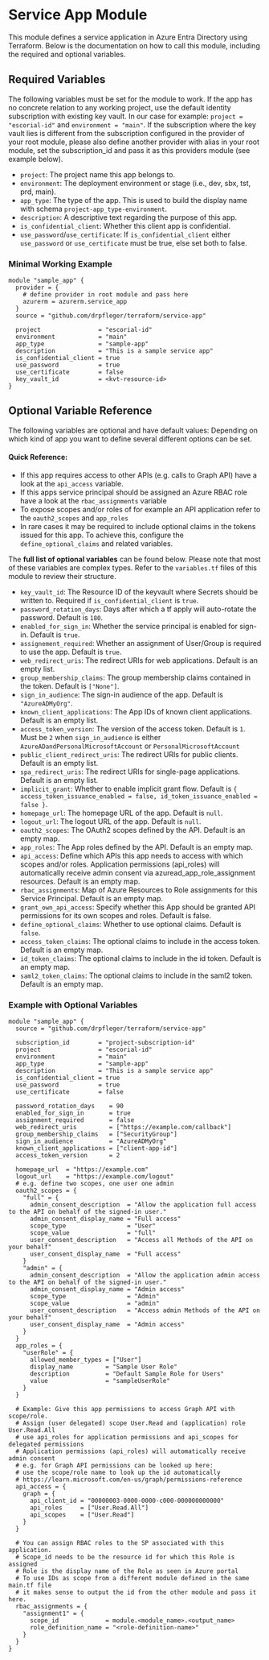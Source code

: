 # Service App Module

This module defines a service application in Azure Entra Directory using Terraform. Below is the documentation on how to call this module, including the required and optional variables.

## Required Variables

The following variables must be set for the module to work. If the app has no concrete relation to any working project, use the default identity subscription with existing key vault. In our case for example: `project = "escorial-id"` and `environment = "main"`. If the subscription where the key vault lies is different from the subscription configured in the provider of your root module, please also define another provider with alias in your root module, set the subscription_id and pass it as this providers module (see example below).

- `project`: The project name this app belongs to.
- `environment`: The deployment environment or stage (i.e., dev, sbx, tst, prd, main).
- `app_type`: The type of the app. This is used to build the display name with schema `project-app_type-environment`.
- `description`: A descriptive text regarding the purpose of this app.
- `is_confidential_client`: Whether this client app is confidential.
- `use_password`/`use_certificate`: If `is_confidential_client` either `use_password` or `use_certificate` must be true, else set both to false.

### Minimal Working Example

```hcl
module "sample_app" {
  provider = {
    # define provider in root module and pass here
    azurerm = azurerm.service_app
  }
  source = "github.com/drpfleger/terraform/service-app"

  project                = "escorial-id"
  environment            = "main"
  app_type               = "sample-app"
  description            = "This is a sample service app"
  is_confidential_client = true
  use_password           = true
  use_certificate        = false
  key_vault_id           = <kvt-resource-id>
}
```

## Optional Variable Reference

The following variables are optional and have default values: Depending on which kind of app you want to define several different options can be set.

#### Quick Reference:

- If this app requires access to other APIs (e.g. calls to Graph API) have a look at the `api_access` variable.
- If this apps service principal should be assigned an Azure RBAC role have a look at the `rbac_assignments` variable
- To expose scopes and/or roles of for example an API application refer to the `oauth2_scopes` and `app_roles`
- In rare cases it may be required to include optional claims in the tokens issued for this app. To achieve this, configure the `define_optional_claims` and related variables.

The **full list of optional variables** can be found below. Please note that most of these variables are complex types. Refer to the `variables.tf` files of this module to review their structure.

- `key_vault_id`: The Resource ID of the keyvault where Secrets should be written to. Required if `is_confidential_client` is `true`.
- `password_rotation_days`: Days after which a tf apply will auto-rotate the password. Default is `180`.
- `enabled_for_sign_in`: Whether the service principal is enabled for sign-in. Default is `true`.
- `assignement_required`: Whether an assignment of User/Group is required to use the app. Default is `true`.
- `web_redirect_uris`: The redirect URIs for web applications. Default is an empty list.
- `group_membership_claims`: The group membership claims contained in the token. Default is `["None"]`.
- `sign_in_audience`: The sign-in audience of the app. Default is `"AzureADMyOrg"`.
- `known_client_applications`: The App IDs of known client applications. Default is an empty list.
- `access_token_version`: The version of the access token. Default is `1`. Must be `2` when `sign_in_audience` is either `AzureADandPersonalMicrosoftAccount` or `PersonalMicrosoftAccount`
- `public_client_redirect_uris`: The redirect URIs for public clients. Default is an empty list.
- `spa_redirect_uris`: The redirect URIs for single-page applications. Default is an empty list.
- `implicit_grant`: Whether to enable implicit grant flow. Default is
`{ access_token_issuance_enabled = false, id_token_issuance_enabled = false }`.
- `homepage_url`: The homepage URL of the app. Default is `null`.
- `logout_url`: The logout URL of the app. Default is `null`.
- `oauth2_scopes`: The OAuth2 scopes defined by the API. Default is an empty map.
- `app_roles`: The App roles defined by the API. Default is an empty map.
- `api_access`: Define which APIs this app needs to access with which scopes and/or roles. Application permissions (api_roles) will automatically receive admin consent via azuread_app_role_assignment resources. Default is an empty map.
- `rbac_assignments`: Map of Azure Resources to Role assignments for this Service Principal. Default is an empty map.
- `grant_own_api_access`: Specify whether this App should be granted API permissions for its own scopes and roles. Default is false.
- `define_optional_claims`: Whether to use optional claims. Default is `false`.
- `access_token_claims`: The optional claims to include in the access token. Default is an empty map.
- `id_token_claims`: The optional claims to include in the id token. Default is an empty map.
- `saml2_token_claims`: The optional claims to include in the saml2 token. Default is an empty map.

### Example with Optional Variables

```hcl
module "sample_app" {
  source = "github.com/drpfleger/terraform/service-app"

  subscription_id        = "project-subscription-id"
  project                = "escorial-id"
  environment            = "main"
  app_type               = "sample-app"
  description            = "This is a sample service app"
  is_confidential_client = true
  use_password           = true
  use_certificate        = false

  password_rotation_days    = 90
  enabled_for_sign_in       = true
  assignment_required       = false
  web_redirect_uris         = ["https://example.com/callback"]
  group_membership_claims   = ["SecurityGroup"]
  sign_in_audience          = "AzureADMyOrg"
  known_client_applications = ["client-app-id"]
  access_token_version      = 2
  
  homepage_url  = "https://example.com"
  logout_url    = "https://example.com/logout"
  # e.g. define two scopes, one user one admin
  oauth2_scopes = {
    "full" = {
      admin_consent_description  = "Allow the application full access to the API on behalf of the signed-in user."
      admin_consent_display_name = "Full access"
      scope_type                 = "User"
      scope_value                = "full"
      user_consent_description   = "Access all Methods of the API on your behalf"
      user_consent_display_name  = "Full access"
    }
    "admin" = {
      admin_consent_description  = "Allow the application admin access to the API on behalf of the signed-in user."
      admin_consent_display_name = "Admin access"
      scope_type                 = "Admin"
      scope_value                = "admin"
      user_consent_description   = "Access admin Methods of the API on your behalf"
      user_consent_display_name  = "Admin access"
    }
  }
  app_roles = {
    "userRole" = {
      allowed_member_types = ["User"]
      display_name         = "Sample User Role"
      description          = "Default Sample Role for Users"
      value                = "sampleUserRole"
    }
  }

  # Example: Give this app permissions to access Graph API with scope/role.
  # Assign (user delegated) scope User.Read and (application) role User.Read.All
  # use api_roles for application permissions and api_scopes for delegated permissions
  # Application permissions (api_roles) will automatically receive admin consent
  # e.g. for Graph API permissions can be looked up here:
  # use the scope/role name to look up the id automatically
  # https://learn.microsoft.com/en-us/graph/permissions-reference
  api_access = {
    graph = {
      api_client_id = "00000003-0000-0000-c000-000000000000"
      api_roles     = ["User.Read.All"]
      api_scopes    = ["User.Read"]
    }
  }

  # You can assign RBAC roles to the SP associated with this application.
  # Scope_id needs to be the resource id for which this Role is assigned
  # Role is the display name of the Role as seen in Azure portal
  # To use IDs as scope from a different module defined in the same main.tf file
  # it makes sense to output the id from the other module and pass it here. 
  rbac_assignments = {
    "assignment1" = {
      scope_id             = module.<module_name>.<output_name>
      role_definition_name = "<role-definition-name>"
    }
  }
}
```